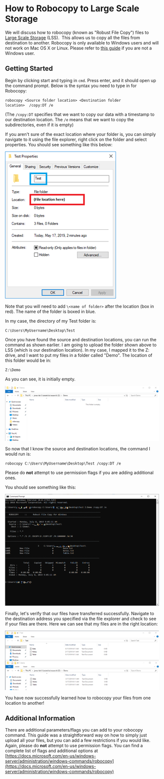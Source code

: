
# How to Robocopy to Large Scale Storage
We will discuss how to robocopy (known as "Robust File Copy") files to [Large Scale Storage](https://researchit.las.iastate.edu/large-scale-storage-lss) (LSS).  This allows us to copy all the files from destination to another. Robocopy is only available to Windows users and will not work on Mac OS X or Linux. Please refer to [this guide](rsync.md) if you are not a Windows user.

Getting Started
---------------

Begin by clicking start and typing in `cmd`. Press enter, and it should open up the command prompt. Below is the syntax you need to type in for Robocopy: 

```
robocopy <Source folder location> <Destination folder location>  /copy:DT /e
```

(The `/copy:DT` specifies that we want to copy our data with a timestamp to our destination location. The `/e` means that we want to copy the subdirectories, even if it is empty)

If you aren't sure of the exact location where your folder is, you can simply navigate to it using the file explorer, right click on the folder and select properties. You should see something like this below: 

![finding_file_location](img/robocopy_finding_file_location_1.png)

Note that you will need to add `\<name of folder>` after the location (box in red). The name of the folder is boxed in blue.

In my case, the directory of my Test folder is:

```
C:\Users\MyUsername\Desktop\Test
```

Once you have found the source and destination locations, you can run the command as shown earlier. I am going to upload the folder shown above to LSS (which is our destination location). In my case, I mapped it to the Z: drive, and I want to put my files in a folder called "Demo". The location of this folder would be in: 

```
Z:\Demo
```

As you can see, it is initially empty. 

![empty_lss](img/robocopy_initially_empty.png)

So now that I know the source and destination locations, the command I would run is: 

```
robocopy C:\Users\MyUsername\Desktop\Test /copy:DT /e
```

Please do **not** attempt to use permission flags if you are adding additional ones. 

You should see something like this:

![robocopy_output](img/robocopy_robocopy_output_4.png)

Finally, let's verify that our files have transferred successfully. Navigate to the destination address you specified via the file explorer and check to see if your files are there. Here we can see that my files are in the right location:

![verify_files](img/robocopy_verify_files_0.png)

You have now successfully learned how to robocopy your files from one location to another!

Additional Information
----------------------

There are additional parameters/flags you can add to your robocopy command. This guide was a straightforward way on how to simply just upload all your files, but you can add a few restrictions if you would like. Again, please do **not** attempt to use permission flags. You can find a complete list of flags and additional options at [https://docs.microsoft.com/en-us/windows-server/administration/windows-commands/robocopy](https://docs.microsoft.com/en-us/windows-server/administration/windows-commands/robocopy)